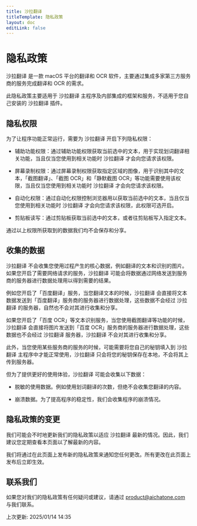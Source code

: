 ```yaml
---
title: 沙拉翻译
titleTemplate: 隐私政策
layout: doc
editLink: false
---
```


# 隐私政策

沙拉翻译 是一款 macOS 平台的翻译和 OCR 软件，主要通过集成多家第三方服务商的服务完成翻译和 OCR 的需求。

此隐私政策主要适用于 沙拉翻译 主程序及内部集成的框架和服务，不适用于您自己安装的 沙拉翻译 插件。

## 隐私权限

为了让程序功能正常运行，需要为 沙拉翻译 开启下列隐私权限：

- 辅助功能权限：通过辅助功能权限获取当前选中的文本，用于实现划词翻译相关功能，当且仅当您使用到相关功能时 沙拉翻译 才会向您请求该权限。

- 屏幕录制权限：通过屏幕录制权限获取指定区域的图像，用于识别其中的文本，「截图翻译」、「截图 OCR」和「静默截图 OCR」等功能需要使用该权限，当且仅当您使用到相关功能时 沙拉翻译 才会向您请求该权限。

- 自动化权限：通过自动化权限控制浏览器用以获取当前选中的文本，当且仅当您使用到相关功能时 沙拉翻译 才会向您请求该权限，此权限可选开启。

- 剪贴板读写：通过剪贴板获取当前选中的文本，或者往剪贴板写入指定文本。

通过以上权限所获取到的数据我们均不会保存和分享。

## 收集的数据

沙拉翻译 不会收集您使用过程产生的核心数据，例如翻译的文本和识别的图片。如果您开启了需要网络请求的服务，沙拉翻译 可能会将数据通过网络发送到服务商的服务器进行数据处理用以得到需要的结果。

例如您开启了「百度翻译」服务，当您翻译文本的时候，沙拉翻译 会直接将文本数据发送到「百度翻译」服务商的服务器进行数据处理，这些数据不会经过 沙拉翻译 的服务器，自然也不会对其进行收集和分享。

如果您开启了「百度 OCR」等文本识别服务，当您使用截图翻译等功能的时候，沙拉翻译 会直接将图片发送到「百度 OCR」服务商的服务器进行数据处理，这些数据也不会经过 沙拉翻译 服务器，沙拉翻译 不会对其进行收集和分享。

此外，当您使用某些服务商的服务的时候，可能需要将您自己的秘钥填入到 沙拉翻译 主程序中才能正常使用，沙拉翻译 只会将您的秘钥保存在本地，不会将其上传到服务器。

但为了提供更好的使用体验，沙拉翻译 可能会收集以下数据：

- 脱敏的使用数据。例如使用划词翻译的次数，但绝不会收集您翻译的内容。

- 崩溃数据。为了提高程序的稳定性，我们会收集程序的崩溃情况。

## 隐私政策的变更

我们可能会不时地更新我们的隐私政策以适应 沙拉翻译 最新的情况。因此，我们建议您定期查看本页面以了解最新的内容。

我们将通过在此页面上发布新的隐私政策来通知您任何更改。所有更改在此页面上发布后立即生效。

## 联系我们

如果您对我们的隐私政策有任何疑问或建议，请通过 <a href="mailto:product@aichatone.com">product@aichatone.com</a> 与我们联系。

上次更新: 2025/01/14 14:35
